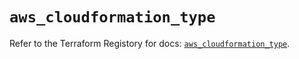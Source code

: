 # `aws_cloudformation_type`

Refer to the Terraform Registory for docs: [`aws_cloudformation_type`](https://registry.terraform.io/providers/hashicorp/aws/5.11.0/docs/resources/cloudformation_type).
